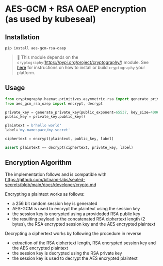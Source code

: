 # AES-GCM + RSA OAEP encryption (as used by kubeseal)

## Installation

```
pip install aes-gcm-rsa-oaep
```

> :blue_book: This module depends on the `cryptography`(https://pypi.org/project/cryptography/) module. See [here](https://cryptography.io/en/latest/installation/#building-cryptography-on-linux) for instructions on how to install or build `cryptography` your platform. 

## Usage
```python
from cryptography.hazmat.primitives.asymmetric.rsa import generate_private_key
from aes_gcm_rsa_oaep import encrypt, decrypt

private_key = generate_private_key(public_exponent=65537, key_size=4096)
public_key = private_key.public_key()

plaintext = b'hello world'
label='my-namespace/my-secret'

ciphertext = encrypt(plaintext, public_key, label)

assert plaintext == decrypt(ciphertext, private_key, label)
```

## Encryption Algorithm
The implementation follows and is compatible with https://github.com/bitnami-labs/sealed-secrets/blob/main/docs/developer/crypto.md

Encrypting a plaintext works as follows:
* a 256 bit random session key is generated
* AES-GCM is used to encrypt the plaintext using the session key
* the session key is encrypted using a provideded RSA public key
* the resulting payload is the concatenated RSA ciphertext length (2 bytes), the RSA encrypted session key and the AES encrypted plaintext 

Decrypting a ciphertext works by following the procedure in reverse
* extraction of the RSA ciphertext length, RSA encrypted session key and the AES encrypted plaintext
* the session key is decrypted using the RSA private key
* the session key is used to decrypt the AES encrypted plaintext 